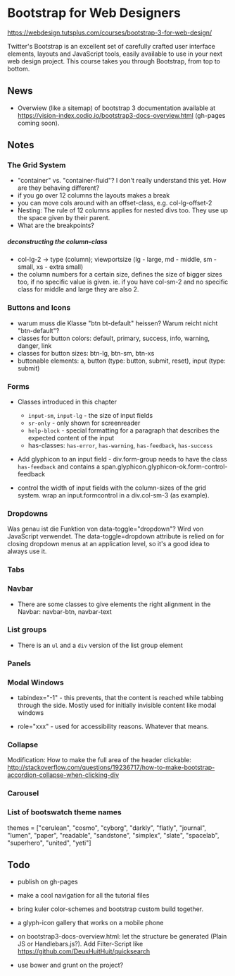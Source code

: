 # Bootstrap for Web Designers

https://webdesign.tutsplus.com/courses/bootstrap-3-for-web-design/

Twitter's Bootstrap is an excellent set of carefully crafted user interface elements, layouts and JavaScript tools, easily available to use in your next web design project. This course takes you through Bootstrap, from top to bottom.

## News

* Overwiew (like a sitemap) of bootstrap 3 documentation available at https://vision-index.codio.io/bootstrap3-docs-overview.html (gh-pages coming soon).

## Notes

### The Grid System

* "container" vs. "container-fluid"? I don't really understand this yet. How are they behaving different?
* if you go over 12 columns the layouts makes a break
* you can move cols around with an offset-class, e.g. col-lg-offset-2
* Nesting: The rule of 12 columns applies for nested divs too. They use up the space given by their parent.
* What are the breakpoints?

##### deconstructing the column-class

* col-lg-2 -> type (column); viewportsize (lg - large, md - middle, sm - small, xs - extra small)
* the column numbers for a certain size, defines the size of bigger sizes too, if no specific value is given. ie. if you have col-sm-2 and no
specific class for middle and large they are also 2.

### Buttons and Icons

* warum muss die Klasse "btn bt-default" heissen? Warum reicht nicht "btn-default"?
* classes for button colors: default, primary, success, info, warning, danger, link
* classes for button sizes: btn-lg, btn-sm, btn-xs
* buttonable elements: a, button (type: button, submit, reset), input (type: submit)

### Forms

* Classes introduced in this chapter
  * `input-sm`, `input-lg` - the size of input fields
  * `sr-only` - only shown for screenreader
  * `help-block` - special formatting for a paragraph that describes the expected content of the input
  * has-classes: `has-error`, `has-warning`, `has-feedback`, `has-success`

* Add glyphicon to an input field - div.form-group needs to have the class `has-feedback` and contains a span.glyphicon.glyphicon-ok.form-control-feedback

* control the width of input fields with the column-sizes of the grid system. wrap an input.formcontrol in a div.col-sm-3 (as example).

### Dropdowns

Was genau ist die Funktion von data-toggle="dropdown"?
Wird von JavaScript verwendet. The data-toggle=dropdown attribute is relied on for closing dropdown menus at an application level, so it's a good idea to always use it.

### Tabs

### Navbar

* There are some classes to give elements the right alignment in the Navbar: navbar-btn, navbar-text

### List groups

* There is an `ul` and a `div` version of the list group element

### Panels

### Modal Windows

* tabindex="-1" - this prevents, that the content is reached while tabbing through the side. Mostly used for initially invisible content like modal windows

* role="xxx" - used for accessibility reasons. Whatever that means.

### Collapse

Modification: How to make the full area of the header clickable: http://stackoverflow.com/questions/19236717/how-to-make-bootstrap-accordion-collapse-when-clicking-div

### Carousel



### List of bootswatch theme names

themes = ["cerulean", "cosmo", "cyborg", "darkly", "flatly", "journal", "lumen", "paper", "readable", "sandstone", "simplex", "slate", "spacelab", "superhero", "united", "yeti"]

## Todo

* publish on gh-pages
* make a cool navigation for all the tutorial files
* bring kuler color-schemes and bootstrap custom build together.
* a glyph-icon gallery that works on a mobile phone

* on bootstrap3-docs-overview.html: let the structure be generated (Plain JS or Handlebars.js?). Add Filter-Script like https://github.com/DeuxHuitHuit/quicksearch
* use bower and grunt on the project?
